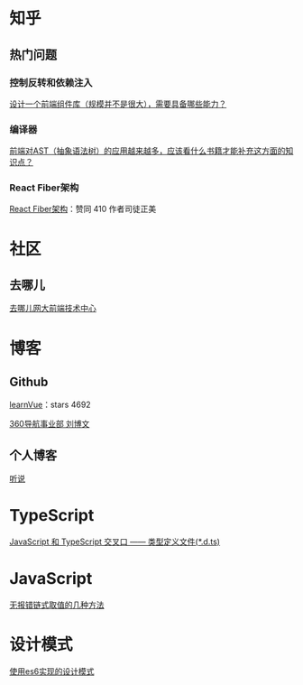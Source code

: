 # 知乎

## 热门问题

### 控制反转和依赖注入

[设计一个前端组件库（规模并不是很大），需要具备哪些能力？](https://www.zhihu.com/question/266745124/answer/322998960)

### 编译器

[前端对AST（抽象语法树）的应用越来越多，应该看什么书籍才能补充这方面的知识点？](https://www.zhihu.com/question/268622554/answer/384881779)



### React Fiber架构

[React Fiber架构](https://zhuanlan.zhihu.com/p/37095662)：赞同 410 作者司徒正美



# 社区

## 去哪儿

[去哪儿网大前端技术中心 ](https://ymfe.org/)



# 博客

## Github

[learnVue](https://github.com/answershuto/learnVue)：stars 4692

[360导航事业部 刘博文](https://github.com/berwin/Blog)



## 个人博客

[听说](https://tasaid.com/)



# TypeScript

[JavaScript 和 TypeScript 交叉口 —— 类型定义文件(*.d.ts)](https://tasaid.com/blog/20171102225101.html?sgs=juejin)



# JavaScript

[无报错链式取值的几种方法](https://zhuanlan.zhihu.com/p/29296692)



# 设计模式

[使用es6实现的设计模式 ](https://github.com/ryouaki/ECMAScript2016-Design-Patterns)

